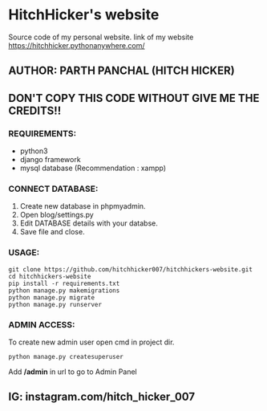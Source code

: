 # HitchHicker's website
Source code of my personal website.
link of my website https://hitchhicker.pythonanywhere.com/

## AUTHOR: PARTH PANCHAL (HITCH HICKER)

## DON'T COPY THIS CODE WITHOUT GIVE ME THE CREDITS!!

### REQUIREMENTS:
- python3
- django framework
- mysql database (Recommendation : xampp)

### CONNECT DATABASE:
1. Create new database in phpmyadmin.
2. Open blog/settings.py
3. Edit DATABASE details with your databse.
4. Save file and close.

### USAGE:
```
git clone https://github.com/hitchhicker007/hitchhickers-website.git
cd hitchhickers-website
pip install -r requirements.txt
python manage.py makemigrations
python manage.py migrate
python manage.py runserver
```

### ADMIN ACCESS:
To create new admin user open cmd in project dir.
```
python manage.py createsuperuser
```
Add **/admin** in url to go to Admin Panel

## IG: instagram.com/hitch_hicker_007

